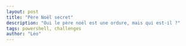 ```yaml
---
layout: post
title: "Père Noël secret"
description: "Oui le père noël est une ordure, mais qui est-il ?"
tags: powershell, challenges
author: "Léo"
---
```

